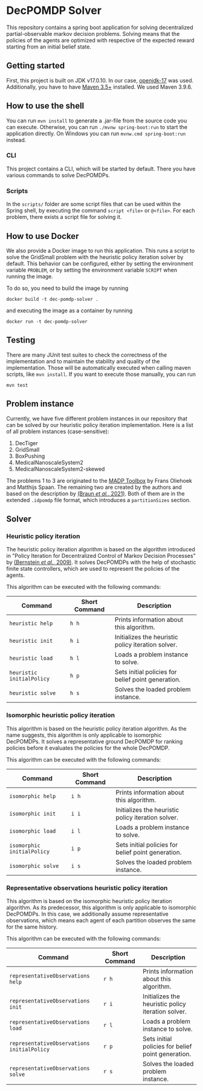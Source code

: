 # DecPOMDP Solver
This repository contains a spring boot application for solving 
decentralized partial-observable markov decision problems.
Solving means that the policies of the agents are optimized
with respective of the expected reward starting from an initial belief state.

## Getting started
First, this project is built on JDK v17.0.10.
In our case, [openjdk-17](https://openjdk.org/projects/jdk/17/) was used.
Additionally, you have to have [Maven 3.5+](https://maven.apache.org/download.cgi) installed.
We used Maven 3.9.6.

## How to use the shell
You can run `mvn install` to generate a .jar-file from the source code you can execute.
Otherwise, you can run `./mvnw spring-boot:run` to start the application directly.
On Windows you can run `mvnw.cmd spring-boot:run` instead.

### CLI
This project contains a CLI, which will be started by default.
There you have various commands to solve DecPOMDPs.

### Scripts
In the `scripts/` folder are some script files 
that can be used within the Spring shell,
by executing the command `script <file>` or `@<file>`.
For each problem, there exists a script file for solving it.

## How to use Docker
We also provide a Docker image to run this application.
This runs a script to solve the GridSmall problem 
with the heuristic policy iteration solver by default.
This behavior can be configured,
either by setting the environment variable `PROBLEM`,
or by setting the environment variable `SCRIPT`
when running the image.

To do so, you need to build the image by running
```
docker build -t dec-pomdp-solver .
```
and executing the image as a container by running
```
docker run -t dec-pomdp-solver 
```

## Testing
There are many JUnit test suites to check the correctness of the implementation
and to maintain the stability and quality of the implementation.
Those will be automatically executed when calling maven scripts,
like `mvn install`.
If you want to execute those manually, you can run
```
mvn test
```

## Problem instance
Currently, we have five different problem instances in our repository
that can be solved by our heuristic policy iteration implementation.
Here is a list of all problem instances (case-sensitive):

1. DecTiger
2. GridSmall
3. BoxPushing
4. MedicalNanoscaleSystem2
5. MedicalNanoscaleSystem2-skewed

The problems 1 to 3 are originated to the
[MADP Toolbox](https://www.fransoliehoek.net/fb/index.php?fuseaction=software.madp)
by Frans Oliehoek and Matthijs Spaan.
The remaining two are created by the authors and based on the description by
[(Braun *et al.*, 2021)](https://arxiv.org/abs/2110.09152).
Both of them are in the extended `.idpomdp` file format,
which introduces a `partitionSizes` section.

## Solver

### Heuristic policy iteration
The heuristic policy iteration algorithm is based on the algorithm introduced in
"Policy Iteration for Decentralized Control of Markov Decision Processes"
by [(Bernstein *et al.*, 2009)](https://arxiv.org/abs/1401.3460).
It solves DecPOMDPs with the help of stochastic finite state controllers,
which are used to represent the policies of the agents.

This algorithm can be executed with the following commands:

| Command                   | Short Command | Description                                        |
|---------------------------|---------------|----------------------------------------------------|
| `heuristic help`          | `h h`         | Prints information about this algorithm.           |
| `heuristic init`          | `h i`         | Initializes the heuristic policy iteration solver. |
| `heuristic load`          | `h l`         | Loads a problem instance to solve.                 |
| `heuristic initialPolicy` | `h p`         | Sets initial policies for belief point generation. |
| `heuristic solve`         | `h s`         | Solves the loaded problem instance.                |

### Isomorphic heuristic policy iteration
This algorithm is based on the heuristic policy iteration algorithm.
As the name suggests, this algorithm is only applicable to isomorphic DecPOMDPs.
It solves a representative ground DecPOMDP for ranking policies
before it evaluates the policies for the whole DecPOMDP.

This algorithm can be executed with the following commands:

| Command                    | Short Command | Description                                        |
|----------------------------|---------------|----------------------------------------------------|
| `isomorphic help`          | `i h`         | Prints information about this algorithm.           |
| `isomorphic init`          | `i i`         | Initializes the heuristic policy iteration solver. |
| `isomorphic load`          | `i l`         | Loads a problem instance to solve.                 |
| `isomorphic initialPolicy` | `i p`         | Sets initial policies for belief point generation. |
| `isomorphic solve`         | `i s`         | Solves the loaded problem instance.                |

### Representative observations heuristic policy iteration
This algorithm is based on the isomorphic heuristic policy iteration algorithm.
As its predecessor, this algorithm is only applicable to isomorphic DecPOMDPs.
In this case, we additionally assume representative observations,
which means each agent of each partition observes the same for the same history.

This algorithm can be executed with the following commands:

| Command                                    | Short Command | Description                                        |
|--------------------------------------------|---------------|----------------------------------------------------|
| `representativeObservations help`          | `r h`         | Prints information about this algorithm.           |
| `representativeObservations init`          | `r i`         | Initializes the heuristic policy iteration solver. |
| `representativeObservations load`          | `r l`         | Loads a problem instance to solve.                 |
| `representativeObservations initialPolicy` | `r p`         | Sets initial policies for belief point generation. |
| `representativeObservations solve`         | `r s`         | Solves the loaded problem instance.                |